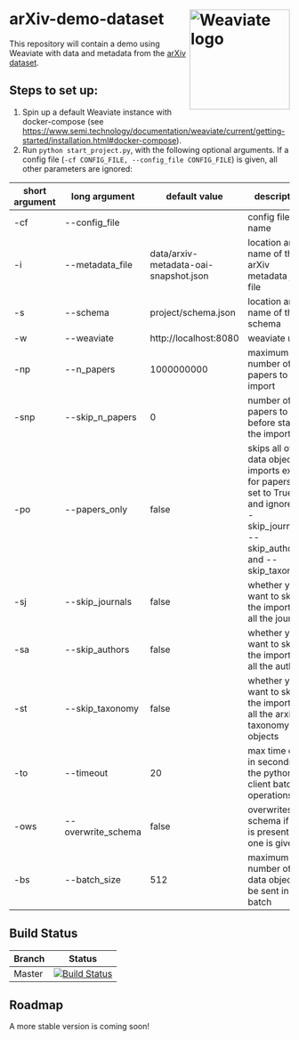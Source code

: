 # arXiv-demo-dataset  <img alt='Weaviate logo' src='https://raw.githubusercontent.com/semi-technologies/weaviate/19de0956c69b66c5552447e84d016f4fe29d12c9/docs/assets/weaviate-logo.png' width='180' align='right' />

This repository will contain a demo using Weaviate with data and metadata from the [arXiv dataset](https://www.kaggle.com/Cornell-University/arxiv).

## Steps to set up:
1. Spin up a default Weaviate instance with docker-compose (see https://www.semi.technology/documentation/weaviate/current/getting-started/installation.html#docker-compose).
2. Run `python start_project.py`, with the following optional arguments. If a config file (`-cf CONFIG_FILE, --config_file CONFIG_FILE`) is given, all other parameters are ignored:
  
  | short argument | long argument | default value | description |
  | ------ | ------ | ------ | ------ | 
  | -cf | --config_file |  | config file name |
  | -i | --metadata_file | data/arxiv-metadata-oai-snapshot.json | location and name of the arXiv metadata json file |
  | -s | --schema | project/schema.json | location and name of the schema |
  | -w | --weaviate | http://localhost:8080 | weaviate url |
  | -np | --n_papers | 1000000000 | maximum number of papers to import |
  | -snp | --skip_n_papers | 0 | number of papers to skip before starting the import |
  | -po | --papers_only | false | skips all other data object imports except for papers if set to True, and ignores --skip_journals, --skip_authors and --skip_taxonomy |
  | -sj | --skip_journals | false | whether you want to skip the import of all the journals |
  | -sa | --skip_authors | false | whether you want to skip the import of all the authors |
  | -st | --skip_taxonomy | false | whether you want to skip the import of all the arxiv taxonomy objects |
  | -to | --timeout | 20 | max time out in seconds for the python client batching operations |
  | -ows | --overwrite_schema | false | overwrites the schema if one is present and one is given |
  | -bs | --batch_size | 512 | maximum number of data objects to be sent in one batch |

## Build Status

| Branch   | Status        |
| -------- |:-------------:|
| Master   | [![Build Status](https://travis-ci.com/semi-technologies/weaviate-python-client.svg?token=1qdvi3hJanQcWdqEstmy&branch=master)](https://travis-ci.com/semi-technologies/weaviate-python-client)

## Roadmap
A more stable version is coming soon!
